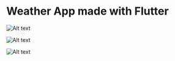 # Weather App made with Flutter

![Alt text](https://github.com/foise/weather_app_flutter/assets/screenshots/start.png?raw=true "Start")

![Alt text](https://github.com/foise/weather_app_flutter/assets/screenshots/moscow.png?raw=true "Moscow")

![Alt text](https://github.com/foise/weather_app_flutter/assets/screenshots/londun.png?raw=true "London")

